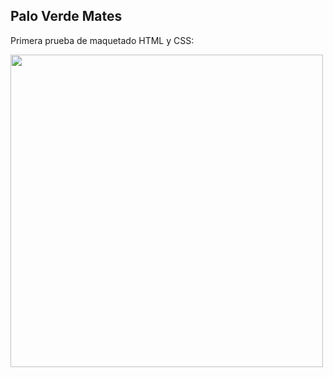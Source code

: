 ## Palo Verde Mates

Primera prueba de maquetado HTML y CSS:

<p>
  <img height="500" src="./maquetadoPV.png" />
</p>
